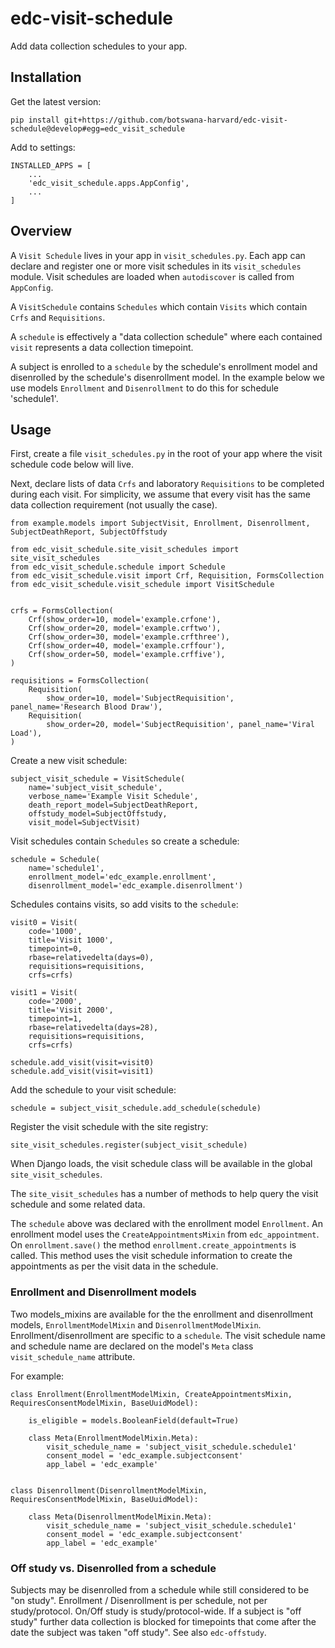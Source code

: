 # edc-visit-schedule

Add data collection schedules to your app.

## Installation

Get the latest version:

    pip install git+https://github.com/botswana-harvard/edc-visit-schedule@develop#egg=edc_visit_schedule

Add to settings:

    INSTALLED_APPS = [
        ...
        'edc_visit_schedule.apps.AppConfig',
        ...
    ]


## Overview

A `Visit Schedule` lives in your app in `visit_schedules.py`. Each app can declare and register one or more visit schedules in its `visit_schedules` module. Visit schedules are loaded when `autodiscover` is called from `AppConfig`.

A `VisitSchedule` contains `Schedules` which contain `Visits` which contain `Crfs` and `Requisitions`.

A `schedule` is effectively a "data collection schedule" where each contained `visit` represents a data collection timepoint.

A subject is enrolled to a `schedule` by the schedule's enrollment model and disenrolled by the schedule's disenrollment model. In the example below we use models `Enrollment` and `Disenrollment` to do this for schedule 'schedule1'.

## Usage

First, create a file `visit_schedules.py` in the root of your app where the visit schedule code below will live.

Next, declare lists of data `Crfs` and laboratory `Requisitions` to be completed during each visit. For simplicity, we assume that every visit has the same data collection requirement (not usually the case).

    from example.models import SubjectVisit, Enrollment, Disenrollment, SubjectDeathReport, SubjectOffstudy

    from edc_visit_schedule.site_visit_schedules import site_visit_schedules
    from edc_visit_schedule.schedule import Schedule
    from edc_visit_schedule.visit import Crf, Requisition, FormsCollection
    from edc_visit_schedule.visit_schedule import VisitSchedule
    
    
    crfs = FormsCollection(
        Crf(show_order=10, model='example.crfone'),
        Crf(show_order=20, model='example.crftwo'),
        Crf(show_order=30, model='example.crfthree'),
        Crf(show_order=40, model='example.crffour'),
        Crf(show_order=50, model='example.crffive'),
    )
    
    requisitions = FormsCollection(
        Requisition(
            show_order=10, model='SubjectRequisition', panel_name='Research Blood Draw'),
        Requisition(
            show_order=20, model='SubjectRequisition', panel_name='Viral Load'),
    )

Create a new visit schedule:

    subject_visit_schedule = VisitSchedule(
        name='subject_visit_schedule',
        verbose_name='Example Visit Schedule',
        death_report_model=SubjectDeathReport,
        offstudy_model=SubjectOffstudy,
        visit_model=SubjectVisit)


Visit schedules contain `Schedules` so create a schedule:

    schedule = Schedule(
        name='schedule1',
        enrollment_model='edc_example.enrollment',
        disenrollment_model='edc_example.disenrollment')

Schedules contains visits, so add visits to the `schedule`:

    visit0 = Visit(
        code='1000',
        title='Visit 1000',
        timepoint=0,
        rbase=relativedelta(days=0),
        requisitions=requisitions,
        crfs=crfs)

    visit1 = Visit(
        code='2000',
        title='Visit 2000',
        timepoint=1,
        rbase=relativedelta(days=28),
        requisitions=requisitions,
        crfs=crfs)

    schedule.add_visit(visit=visit0)
    schedule.add_visit(visit=visit1)


Add the schedule to your visit schedule:

    schedule = subject_visit_schedule.add_schedule(schedule)

Register the visit schedule with the site registry:

    site_visit_schedules.register(subject_visit_schedule)

When Django loads, the visit schedule class will be available in the global `site_visit_schedules`.

The `site_visit_schedules` has a number of methods to help query the visit schedule and some related data.

The `schedule` above was declared with the enrollment model `Enrollment`. An enrollment model uses the `CreateAppointmentsMixin` from `edc_appointment`. On `enrollment.save()` the method `enrollment.create_appointments` is called. This method uses the visit schedule information to create the appointments as per the visit data in the schedule.

### Enrollment and Disenrollment models

Two models_mixins are available for the the enrollment and disenrollment models, `EnrollmentModelMixin` and `DisenrollmentModelMixin`. Enrollment/disenrollment are specific to a `schedule`. The visit schedule name and schedule name are declared on the model's `Meta` class `visit_schedule_name` attribute.

For example:

    class Enrollment(EnrollmentModelMixin, CreateAppointmentsMixin, RequiresConsentModelMixin, BaseUuidModel):
    
        is_eligible = models.BooleanField(default=True)
    
        class Meta(EnrollmentModelMixin.Meta):
            visit_schedule_name = 'subject_visit_schedule.schedule1'
            consent_model = 'edc_example.subjectconsent'
            app_label = 'edc_example'
    
    
    class Disenrollment(DisenrollmentModelMixin, RequiresConsentModelMixin, BaseUuidModel):
    
        class Meta(DisenrollmentModelMixin.Meta):
            visit_schedule_name = 'subject_visit_schedule.schedule1'
            consent_model = 'edc_example.subjectconsent'
            app_label = 'edc_example'


### Off study vs. Disenrolled from a schedule

Subjects may be disenrolled from a schedule while still considered to be "on study". Enrollment / Disenrollment is per schedule, not per study/protocol. On/Off study is study/protocol-wide. If a subject is "off study" further data collection is blocked for timepoints that come after the date the subject was taken "off study". See also `edc-offstudy`. 
